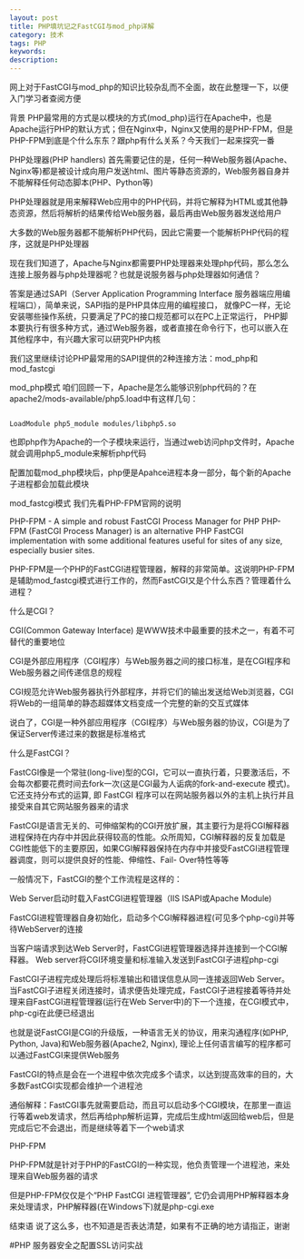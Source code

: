 ```yaml
---
layout: post
title: PHP填坑记之FastCGI与mod_php详解
category: 技术
tags: PHP
keywords: 
description: 
---
```



网上对于FastCGI与mod_php的知识比较杂乱而不全面，故在此整理一下，以便入门学习者查阅方便

背景
PHP最常用的方式是以模块的方式(mod_php)运行在Apache中，也是Apache运行PHP的默认方式；但在Nginx中，Nginx又使用的是PHP-FPM，但是PHP-FPM到底是个什么东东？跟php有什么关系？今天我们一起来探究一番

PHP处理器(PHP handlers)
首先需要记住的是，任何一种Web服务器(Apache、Nginx等)都是被设计成向用户发送html、图片等静态资源的，Web服务器自身并不能解释任何动态脚本(PHP、Python等)

PHP处理器就是用来解释Web应用中的PHP代码，并将它解释为HTML或其他静态资源，然后将解析的结果传给Web服务器，最后再由Web服务器发送给用户

大多数的Web服务器都不能解析PHP代码，因此它需要一个能解析PHP代码的程序，这就是PHP处理器

现在我们知道了，Apache与Nginx都需要PHP处理器来处理php代码，那么怎么连接上服务器与php处理器呢？也就是说服务器与php处理器如何通信？

答案是通过SAPI（Server Application Programming Interface 服务器端应用编程端口），简单来说，SAPI指的是PHP具体应用的编程接口， 就像PC一样，无论安装哪些操作系统，只要满足了PC的接口规范都可以在PC上正常运行， PHP脚本要执行有很多种方式，通过Web服务器，或者直接在命令行下，也可以嵌入在其他程序中，有兴趣大家可以研究PHP内核

我们这里继续讨论PHP最常用的SAPI提供的2种连接方法：mod_php和mod_fastcgi

mod_php模式
咱们回顾一下，Apache是怎么能够识别php代码的？在apache2/mods-available/php5.load中有这样几句：

```

LoadModule php5_module modules/libphp5.so
```
也即php作为Apache的一个子模块来运行，当通过web访问php文件时，Apache就会调用php5_module来解析php代码

配置加载mod_php模块后，php便是Apahce进程本身一部分，每个新的Apache子进程都会加载此模块

mod_fastcgi模式
我们先看PHP-FPM官网的说明

PHP-FPM - A simple and robust FastCGI Process Manager for PHP
PHP-FPM (FastCGI Process Manager) is an alternative PHP FastCGI implementation with some additional features useful for sites of any size, especially busier sites.

PHP-FPM是一个PHP的FastCGI进程管理器，解释的非常简单。这说明PHP-FPM是辅助mod_fastcgi模式进行工作的，然而FastCGI又是个什么东西？管理着什么进程？

什么是CGI？

CGI(Common Gateway Interface) 是WWW技术中最重要的技术之一，有着不可替代的重要地位

CGI是外部应用程序（CGI程序）与Web服务器之间的接口标准，是在CGI程序和Web服务器之间传递信息的规程

CGI规范允许Web服务器执行外部程序，并将它们的输出发送给Web浏览器，CGI将Web的一组简单的静态超媒体文档变成一个完整的新的交互式媒体

说白了，CGI是一种外部应用程序（CGI程序）与Web服务器的协议，CGI是为了保证Server传递过来的数据是标准格式

什么是FastCGI？

FastCGI像是一个常驻(long-live)型的CGI，它可以一直执行着，只要激活后，不会每次都要花费时间去fork一次(这是CGI最为人诟病的fork-and-execute 模式)。它还支持分布式的运算, 即 FastCGI 程序可以在网站服务器以外的主机上执行并且接受来自其它网站服务器来的请求

FastCGI是语言无关的、可伸缩架构的CGI开放扩展，其主要行为是将CGI解释器进程保持在内存中并因此获得较高的性能。众所周知，CGI解释器的反复加载是CGI性能低下的主要原因，如果CGI解释器保持在内存中并接受FastCGI进程管理器调度，则可以提供良好的性能、伸缩性、Fail- Over特性等等

一般情况下，FastCGI的整个工作流程是这样的：

Web Server启动时载入FastCGI进程管理器（IIS ISAPI或Apache Module)

FastCGI进程管理器自身初始化，启动多个CGI解释器进程(可见多个php-cgi)并等待WebServer的连接

当客户端请求到达Web Server时，FastCGI进程管理器选择并连接到一个CGI解释器。 Web server将CGI环境变量和标准输入发送到FastCGI子进程php-cgi

FastCGI子进程完成处理后将标准输出和错误信息从同一连接返回Web Server。当FastCGI子进程关闭连接时，请求便告处理完成，FastCGI子进程接着等待并处理来自FastCGI进程管理器(运行在Web Server中)的下一个连接，在CGI模式中，php-cgi在此便已经退出

也就是说FastCGI是CGI的升级版，一种语言无关的协议，用来沟通程序(如PHP, Python, Java)和Web服务器(Apache2, Nginx), 理论上任何语言编写的程序都可以通过FastCGI来提供Web服务

FastCGI的特点是会在一个进程中依次完成多个请求，以达到提高效率的目的，大多数FastCGI实现都会维护一个进程池

通俗解释：FastCGI事先就需要启动，而且可以启动多个CGI模块，在那里一直运行等着web发请求，然后再给php解析运算，完成后生成html返回给web后，但是完成后它不会退出，而是继续等着下一个web请求

PHP-FPM

PHP-FPM就是针对于PHP的FastCGI的一种实现，他负责管理一个进程池，来处理来自Web服务器的请求

但是PHP-FPM仅仅是个“PHP FastCGI 进程管理器”, 它仍会调用PHP解释器本身来处理请求，PHP解释器(在Windows下)就是php-cgi.exe

结束语
说了这么多，也不知道是否表达清楚，如果有不正确的地方请指正，谢谢

#PHP
 服务器安全之配置SSL访问实战

